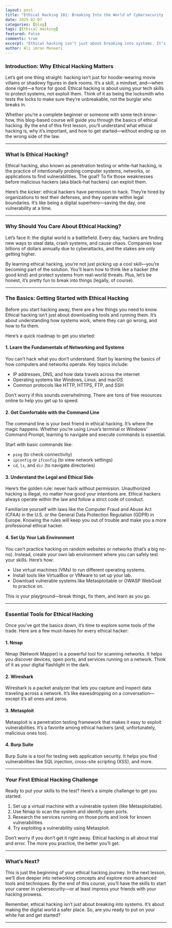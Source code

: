```yaml
---
layout: post
title: "Ethical Hacking 101: Breaking Into the World of Cybersecurity (Legally!)"
date: 2025-02-07
categories: [blog]
tags: [Ethical Hacking]
featured: False
comments: true
excerpt: "Ethical hacking isn’t just about breaking into systems. It’s about making the digital world a safer place. "
author: Ali imran Muneeri
---
```


### **Introduction: Why Ethical Hacking Matters**

Let’s get one thing straight: hacking isn’t just for hoodie-wearing movie villains or shadowy figures in dark rooms. It’s a skill, a mindset, and—when done right—a force for good. Ethical hacking is about using your tech skills to protect systems, not exploit them. Think of it as being the locksmith who tests the locks to make sure they’re unbreakable, not the burglar who breaks in.  

Whether you’re a complete beginner or someone with some tech know-how, this blog-based course will guide you through the basics of ethical hacking. By the end of this first lesson, you’ll understand what ethical hacking is, why it’s important, and how to get started—without ending up on the wrong side of the law.  

---

### **What Is Ethical Hacking?**

Ethical hacking, also known as penetration testing or white-hat hacking, is the practice of intentionally probing computer systems, networks, or applications to find vulnerabilities. The goal? To fix those weaknesses before malicious hackers (aka black-hat hackers) can exploit them.  

Here’s the kicker: ethical hackers have permission to hack. They’re hired by organizations to test their defenses, and they operate within legal boundaries. It’s like being a digital superhero—saving the day, one vulnerability at a time.  

---

### **Why Should You Care About Ethical Hacking?**

Let’s face it: the digital world is a battlefield. Every day, hackers are finding new ways to steal data, crash systems, and cause chaos. Companies lose billions of dollars annually due to cyberattacks, and the stakes are only getting higher.  

By learning ethical hacking, you’re not just picking up a cool skill—you’re becoming part of the solution. You’ll learn how to think like a hacker (the good kind) and protect systems from real-world threats. Plus, let’s be honest, it’s pretty fun to break into things (legally, of course).  

---

### **The Basics: Getting Started with Ethical Hacking**

Before you start hacking away, there are a few things you need to know. Ethical hacking isn’t just about downloading tools and running them. It’s about understanding how systems work, where they can go wrong, and how to fix them.  

Here’s a quick roadmap to get you started:  

#### **1. Learn the Fundamentals of Networking and Systems**

You can’t hack what you don’t understand. Start by learning the basics of how computers and networks operate. Key topics include:  

- IP addresses, DNS, and how data travels across the internet  
- Operating systems like Windows, Linux, and macOS  
- Common protocols like HTTP, HTTPS, FTP, and SSH  

Don’t worry if this sounds overwhelming. There are tons of free resources online to help you get up to speed.  

#### **2. Get Comfortable with the Command Line**

The command line is your best friend in ethical hacking. It’s where the magic happens. Whether you’re using Linux’s terminal or Windows’ Command Prompt, learning to navigate and execute commands is essential.  

Start with basic commands like:  

- `ping` (to check connectivity)  
- `ipconfig` or `ifconfig` (to view network settings)  
- `cd`, `ls`, and `dir` (to navigate directories)  

#### **3. Understand the Legal and Ethical Side**

Here’s the golden rule: never hack without permission. Unauthorized hacking is illegal, no matter how good your intentions are. Ethical hackers always operate within the law and follow a strict code of conduct.  

Familiarize yourself with laws like the Computer Fraud and Abuse Act (CFAA) in the U.S. or the General Data Protection Regulation (GDPR) in Europe. Knowing the rules will keep you out of trouble and make you a more professional ethical hacker.  

#### **4. Set Up Your Lab Environment**

You can’t practice hacking on random websites or networks (that’s a big no-no). Instead, create your own lab environment where you can safely test your skills. Here’s how:  

- Use virtual machines (VMs) to run different operating systems.  
- Install tools like VirtualBox or VMware to set up your lab.  
- Download vulnerable systems like Metasploitable or OWASP WebGoat to practice on.  

This is your playground—break things, fix them, and learn as you go.  

---

### **Essential Tools for Ethical Hacking**

Once you’ve got the basics down, it’s time to explore some tools of the trade. Here are a few must-haves for every ethical hacker:  

#### **1. Nmap**

Nmap (Network Mapper) is a powerful tool for scanning networks. It helps you discover devices, open ports, and services running on a network. Think of it as your digital flashlight in the dark.  

#### **2. Wireshark**

Wireshark is a packet analyzer that lets you capture and inspect data traveling across a network. It’s like eavesdropping on a conversation—except it’s all ones and zeros.  

#### **3. Metasploit**

Metasploit is a penetration testing framework that makes it easy to exploit vulnerabilities. It’s a favorite among ethical hackers (and, unfortunately, malicious ones too).  

#### **4. Burp Suite**

Burp Suite is a tool for testing web application security. It helps you find vulnerabilities like SQL injection, cross-site scripting (XSS), and more.  

---

### **Your First Ethical Hacking Challenge**

Ready to put your skills to the test? Here’s a simple challenge to get you started:  

1. Set up a virtual machine with a vulnerable system (like Metasploitable).  
2. Use Nmap to scan the system and identify open ports.  
3. Research the services running on those ports and look for known vulnerabilities.  
4. Try exploiting a vulnerability using Metasploit.  

Don’t worry if you don’t get it right away. Ethical hacking is all about trial and error. The more you practice, the better you’ll get.  

---

### **What’s Next?**

This is just the beginning of your ethical hacking journey. In the next lesson, we’ll dive deeper into networking concepts and explore more advanced tools and techniques. By the end of this course, you’ll have the skills to start your career in cybersecurity—or at least impress your friends with your hacking prowess.  

Remember, ethical hacking isn’t just about breaking into systems. It’s about making the digital world a safer place. So, are you ready to put on your white hat and get started?  

---

